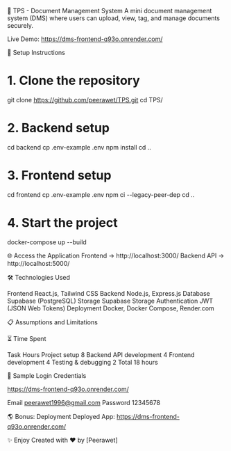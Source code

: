 📄 TPS - Document Management System
A mini document management system (DMS) where users can upload, view, tag, and manage documents securely.

Live Demo: https://dms-frontend-q93o.onrender.com/

🚀 Setup Instructions

# 1. Clone the repository
git clone https://github.com/peerawet/TPS.git
cd TPS/

# 2. Backend setup
cd backend
cp .env-example .env
npm install
cd ..

# 3. Frontend setup
cd frontend
cp .env-example .env
npm ci --legacy-peer-dep
cd ..

# 4. Start the project
docker-compose up --build

🌐 Access the Application
Frontend → http://localhost:3000/
Backend API → http://localhost:5000/

🛠 Technologies Used

Frontend	React.js, Tailwind CSS
Backend	Node.js, Express.js
Database	Supabase (PostgreSQL)
Storage	Supabase Storage
Authentication	JWT (JSON Web Tokens)
Deployment	Docker, Docker Compose, Render.com

📋 Assumptions and Limitations



⏳ Time Spent

Task	Hours
Project setup	8
Backend API development	4
Frontend development	4
Testing & debugging	2
Total	18 hours

🔑 Sample Login Credentials

https://dms-frontend-q93o.onrender.com/

Email	peerawet1996@gmail.com
Password 12345678

🌎 Bonus: Deployment
Deployed App: https://dms-frontend-q93o.onrender.com/

✨ Enjoy
Created with ❤️ by [Peerawet]
